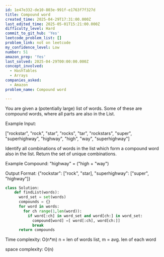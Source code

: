 ```yaml
---
id: 1e47e332-de10-803e-991f-e1763f7f327d
title: Compound word
created_time: 2025-04-29T17:31:00.000Z
last_edited_time: 2025-05-01T15:21:00.000Z
difficulty_level: Hard
commit_to_git_hub: 'Yes'
leetcode_problem_list: []
problem_link: not on leetcode
my_confidence_level: Low
number: 51
amazon_prep: 'Yes'
last_solved: 2025-04-29T00:00:00.000Z
concept_involved:
  - HashTables
  - Arrays
companies_asked:
  - Amazon
problem_name: Compound word

---
```


You are given a (potentially large) list of words. Some of these are compound words, where all parts are also in the List.

Example Input:

\["rockstar", "rock", "star", "rocks", "tar", "rockstars", "super", "superhighway", "highway", "high", "way", "superhighway"]

Identify all combinations of words in the list which form a compound word also in the list. Return the set of unique combinations.

Example Compound: "highway" = ("high + "way")

Output Format: {"rockstar": \["rock", "star], "superhighway": \["super", "highway"]}

```python
class Solution: 
    def findList(words): 
      word_set = set(words)
      compounds = {}
      for word in words: 
        for ch range(1,len(word)):
          if word[:ch] in word_set and word[ch:] in word_set: 
            compound[word] =[ word[:ch], word[ch:]]
            break 
      return compounds
```

Time complexity: O(n\*m) n = len of words list, m = avg. len of each word

space complexity: O(n)
